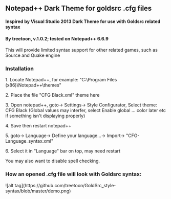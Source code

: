 <h2>Notepad++ Dark Theme for goldsrc .cfg files</h2>
<h4>Inspired by Visual Studio 2013 Dark Theme for use with Goldsrc related syntax</h4>
<h4>By treetoon, v.1.0.2; tested on Notepad++ 6.6.9</h4>
<p>This will provide limited syntax support for other related games, such as Source and Quake engine</p>

<h3>Installation</h3>
<p>1. Locate Notepad++, for example: "C:\Program Files (x86)\Notepad++\themes"</p>
<p>2. Place the file "CFG Black.xml" theme here </p>
<p>3. Open notepad++, goto-> Settings-> Style Configurator, Select theme: CFG Black (Global values may interfer, select Enable global ... color later etc if something isn't displaying properly)</p>
<p>4. Save then restart notepad++</p>
<p>5. goto-> Language-> Define your language...-> Import-> "CFG-Language_syntax.xml"</p>
<p>6. Select it in "Language" bar on top, may need restart</p>

<p>You may also want to disable spell checking.</p>

<h3>How an opened .cfg file will look with Goldsrc syntax: </h3>
![alt tag](https://github.com/treetoon/GoldSrc_style-syntax/blob/master/demo.png)
